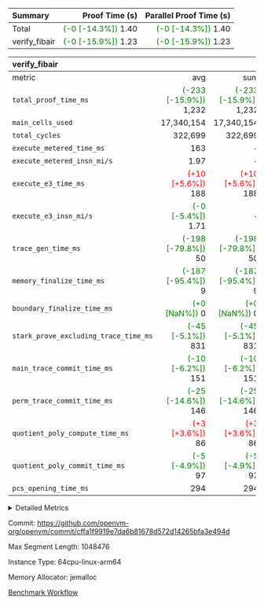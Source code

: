 | Summary | Proof Time (s) | Parallel Proof Time (s) |
|:---|---:|---:|
| Total | <span style='color: green'>(-0 [-14.3%])</span> 1.40 | <span style='color: green'>(-0 [-14.3%])</span> 1.40 |
| verify_fibair | <span style='color: green'>(-0 [-15.9%])</span> 1.23 | <span style='color: green'>(-0 [-15.9%])</span> 1.23 |


| verify_fibair |||||
|:---|---:|---:|---:|---:|
|metric|avg|sum|max|min|
| `total_proof_time_ms ` | <span style='color: green'>(-233 [-15.9%])</span> 1,232 | <span style='color: green'>(-233 [-15.9%])</span> 1,232 | <span style='color: green'>(-233 [-15.9%])</span> 1,232 | <span style='color: green'>(-233 [-15.9%])</span> 1,232 |
| `main_cells_used     ` |  17,340,154 |  17,340,154 |  17,340,154 |  17,340,154 |
| `total_cycles        ` |  322,699 |  322,699 |  322,699 |  322,699 |
| `execute_metered_time_ms` |  163 | -          | -          | -          |
| `execute_metered_insn_mi/s` |  1.97 | -          | -          | -          |
| `execute_e3_time_ms  ` | <span style='color: red'>(+10 [+5.6%])</span> 188 | <span style='color: red'>(+10 [+5.6%])</span> 188 | <span style='color: red'>(+10 [+5.6%])</span> 188 | <span style='color: red'>(+10 [+5.6%])</span> 188 |
| `execute_e3_insn_mi/s` | <span style='color: green'>(-0 [-5.4%])</span> 1.71 | -          | <span style='color: green'>(-0 [-5.4%])</span> 1.71 | <span style='color: green'>(-0 [-5.4%])</span> 1.71 |
| `trace_gen_time_ms   ` | <span style='color: green'>(-198 [-79.8%])</span> 50 | <span style='color: green'>(-198 [-79.8%])</span> 50 | <span style='color: green'>(-198 [-79.8%])</span> 50 | <span style='color: green'>(-198 [-79.8%])</span> 50 |
| `memory_finalize_time_ms` | <span style='color: green'>(-187 [-95.4%])</span> 9 | <span style='color: green'>(-187 [-95.4%])</span> 9 | <span style='color: green'>(-187 [-95.4%])</span> 9 | <span style='color: green'>(-187 [-95.4%])</span> 9 |
| `boundary_finalize_time_ms` | <span style='color: green'>(+0 [NaN%])</span> 0 | <span style='color: green'>(+0 [NaN%])</span> 0 | <span style='color: green'>(+0 [NaN%])</span> 0 | <span style='color: green'>(+0 [NaN%])</span> 0 |
| `stark_prove_excluding_trace_time_ms` | <span style='color: green'>(-45 [-5.1%])</span> 831 | <span style='color: green'>(-45 [-5.1%])</span> 831 | <span style='color: green'>(-45 [-5.1%])</span> 831 | <span style='color: green'>(-45 [-5.1%])</span> 831 |
| `main_trace_commit_time_ms` | <span style='color: green'>(-10 [-6.2%])</span> 151 | <span style='color: green'>(-10 [-6.2%])</span> 151 | <span style='color: green'>(-10 [-6.2%])</span> 151 | <span style='color: green'>(-10 [-6.2%])</span> 151 |
| `perm_trace_commit_time_ms` | <span style='color: green'>(-25 [-14.6%])</span> 146 | <span style='color: green'>(-25 [-14.6%])</span> 146 | <span style='color: green'>(-25 [-14.6%])</span> 146 | <span style='color: green'>(-25 [-14.6%])</span> 146 |
| `quotient_poly_compute_time_ms` | <span style='color: red'>(+3 [+3.6%])</span> 86 | <span style='color: red'>(+3 [+3.6%])</span> 86 | <span style='color: red'>(+3 [+3.6%])</span> 86 | <span style='color: red'>(+3 [+3.6%])</span> 86 |
| `quotient_poly_commit_time_ms` | <span style='color: green'>(-5 [-4.9%])</span> 97 | <span style='color: green'>(-5 [-4.9%])</span> 97 | <span style='color: green'>(-5 [-4.9%])</span> 97 | <span style='color: green'>(-5 [-4.9%])</span> 97 |
| `pcs_opening_time_ms ` |  294 |  294 |  294 |  294 |



<details>
<summary>Detailed Metrics</summary>

|  | verify_program_compile_ms | total_cells | stark_prove_excluding_trace_time_ms | quotient_poly_compute_time_ms | quotient_poly_commit_time_ms | perm_trace_commit_time_ms | pcs_opening_time_ms | main_trace_commit_time_ms | app proof_time_ms |
| --- | --- | --- | --- | --- | --- | --- | --- | --- |
|  | 7 | 65,536 | 35 | 1 | 6 | 0 | 20 | 7 | 1,243 | 

| air_name | rows | quotient_deg | main_cols | interactions | constraints | cells |
| --- | --- | --- | --- | --- | --- | --- |
| AccessAdapterAir<2> |  | 2 |  | 5 | 12 |  | 
| AccessAdapterAir<4> |  | 2 |  | 5 | 12 |  | 
| AccessAdapterAir<8> |  | 2 |  | 5 | 12 |  | 
| FibonacciAir | 32,768 | 1 | 2 |  | 5 | 65,536 | 
| FriReducedOpeningAir |  | 2 |  | 39 | 71 |  | 
| JalRangeCheckAir |  | 2 |  | 9 | 14 |  | 
| NativePoseidon2Air<BabyBearParameters>, 1> |  | 2 |  | 136 | 572 |  | 
| PhantomAir |  | 2 |  | 3 | 5 |  | 
| ProgramAir |  | 1 |  | 1 | 4 |  | 
| VariableRangeCheckerAir |  | 1 |  | 1 | 4 |  | 
| VmAirWrapper<AluNativeAdapterAir, FieldArithmeticCoreAir> |  | 2 |  | 15 | 27 |  | 
| VmAirWrapper<BranchNativeAdapterAir, BranchEqualCoreAir<1> |  | 2 |  | 11 | 25 |  | 
| VmAirWrapper<NativeAdapterAir<2, 0>, PublicValuesCoreAir> |  | 2 |  | 11 | 29 |  | 
| VmAirWrapper<NativeLoadStoreAdapterAir<1>, NativeLoadStoreCoreAir<1> |  | 2 |  | 15 | 20 |  | 
| VmAirWrapper<NativeLoadStoreAdapterAir<4>, NativeLoadStoreCoreAir<4> |  | 2 |  | 15 | 20 |  | 
| VmAirWrapper<NativeVectorizedAdapterAir<4>, FieldExtensionCoreAir> |  | 2 |  | 15 | 27 |  | 
| VmConnectorAir |  | 2 |  | 5 | 11 |  | 
| VolatileBoundaryAir |  | 2 |  | 7 | 19 |  | 

| group | trace_gen_time_ms | total_proof_time_ms | total_cycles | total_cells | stark_prove_excluding_trace_time_ms | quotient_poly_compute_time_ms | quotient_poly_commit_time_ms | perm_trace_commit_time_ms | pcs_opening_time_ms | memory_finalize_time_ms | main_trace_commit_time_ms | main_cells_used | insns | generate_perm_trace_time_ms_time_ms | fri.log_blowup | execute_metered_time_ms | execute_metered_insn_mi/s | execute_e3_time_ms | execute_e3_insn_mi/s | boundary_finalize_time_ms |
| --- | --- | --- | --- | --- | --- | --- | --- | --- | --- | --- | --- | --- | --- | --- | --- | --- | --- | --- | --- | --- |
| verify_fibair | 50 | 1,232 | 322,699 | 62,474,410 | 831 | 86 | 97 | 146 | 294 | 9 | 151 | 17,340,154 | 322,700 | 53 | 1 | 163 | 1.97 | 188 | 1.71 | 0 | 

| group | air_name | rows | prep_cols | perm_cols | main_cols | cells |
| --- | --- | --- | --- | --- | --- | --- |
| verify_fibair | AccessAdapterAir<2> | 131,072 |  | 16 | 11 | 3,538,944 | 
| verify_fibair | AccessAdapterAir<4> | 65,536 |  | 16 | 13 | 1,900,544 | 
| verify_fibair | AccessAdapterAir<8> | 128 |  | 16 | 17 | 4,224 | 
| verify_fibair | FriReducedOpeningAir | 2,048 |  | 84 | 27 | 227,328 | 
| verify_fibair | JalRangeCheckAir | 32,768 |  | 28 | 12 | 1,310,720 | 
| verify_fibair | NativePoseidon2Air<BabyBearParameters>, 1> | 32,768 |  | 312 | 398 | 23,265,280 | 
| verify_fibair | PhantomAir | 16,384 |  | 12 | 6 | 294,912 | 
| verify_fibair | ProgramAir | 8,192 |  | 8 | 10 | 147,456 | 
| verify_fibair | VariableRangeCheckerAir | 262,144 | 2 | 8 | 1 | 2,359,296 | 
| verify_fibair | VmAirWrapper<AluNativeAdapterAir, FieldArithmeticCoreAir> | 262,144 |  | 36 | 29 | 17,039,360 | 
| verify_fibair | VmAirWrapper<BranchNativeAdapterAir, BranchEqualCoreAir<1> | 32,768 |  | 28 | 23 | 1,671,168 | 
| verify_fibair | VmAirWrapper<NativeLoadStoreAdapterAir<1>, NativeLoadStoreCoreAir<1> | 65,536 |  | 40 | 21 | 3,997,696 | 
| verify_fibair | VmAirWrapper<NativeLoadStoreAdapterAir<4>, NativeLoadStoreCoreAir<4> | 32,768 |  | 40 | 27 | 2,195,456 | 
| verify_fibair | VmAirWrapper<NativeVectorizedAdapterAir<4>, FieldExtensionCoreAir> | 32,768 |  | 36 | 38 | 2,424,832 | 
| verify_fibair | VmConnectorAir | 2 | 1 | 16 | 5 | 42 | 
| verify_fibair | VolatileBoundaryAir | 65,536 |  | 20 | 12 | 2,097,152 | 

| group | trace_height_constraint | weighted_sum | threshold |
| --- | --- | --- | --- |
| verify_fibair | 0 | 1,085,444 | 2,013,265,921 | 
| verify_fibair | 1 | 5,411,200 | 2,013,265,921 | 
| verify_fibair | 2 | 542,722 | 2,013,265,921 | 
| verify_fibair | 3 | 5,476,612 | 2,013,265,921 | 
| verify_fibair | 4 | 65,536 | 2,013,265,921 | 
| verify_fibair | 5 | 12,851,850 | 2,013,265,921 | 

| trace_height_constraint | threshold |
| --- | --- |
| 0 | 2,013,265,921 | 

</details>


Commit: https://github.com/openvm-org/openvm/commit/cffa1f9919e7da6b81678d572d14265bfa3e494d

Max Segment Length: 1048476

Instance Type: 64cpu-linux-arm64

Memory Allocator: jemalloc

[Benchmark Workflow](https://github.com/openvm-org/openvm/actions/runs/15888792362)
